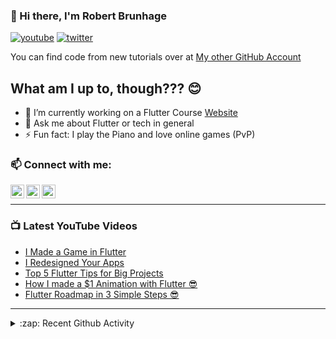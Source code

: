 ### 👋 Hi there, I'm Robert Brunhage

[![youtube](https://img.shields.io/static/v1?label=@RobertBrunhage&message=Subscribe&logo=YouTube&color=FF0000&style=for-the-badge)](http://bit.ly/2SUyRhx)
[![twitter](https://img.shields.io/twitter/follow/robertbrunhage?color=%231DA1F2&logo=twitter&style=for-the-badge)](https://twitter.com/intent/follow?original_referer=https%3A%2F%2Fgithub.com%2Frobertbrunhage&screen_name=robertbrunhage)

You can find code from new tutorials over at [My other GitHub Account](https://github.com/Robert-Brunhage-Organization)

## What am I up to, though??? 😊
- 🔭 I’m currently working on a Flutter Course [Website](https://robertbrunhage.com)
- 💬 Ask me about Flutter or tech in general
- ⚡ Fun fact: I play the Piano and love online games (PvP)

### 📫 Connect with me:

[<img align="left" alt="RobertBrunhage | YouTube" width="22px" src="https://cdn.jsdelivr.net/npm/simple-icons@v3/icons/youtube.svg" />][youtube]
[<img align="left" alt="RobertBrunhage | Twitter" width="22px" src="https://cdn.jsdelivr.net/npm/simple-icons@v3/icons/twitter.svg" />][twitter]
[<img align="left" alt="RobertBrunhageDev | Instagram" width="22px" src="https://cdn.jsdelivr.net/npm/simple-icons@v3/icons/instagram.svg" />][instagram]

<br />

---

### 📺 Latest YouTube Videos
<!-- YOUTUBE:START -->
- [I Made a Game in Flutter](https://www.youtube.com/watch?v=AfDYTOK_tfM)
- [I Redesigned Your Apps](https://www.youtube.com/watch?v=Tz7Vn7RsROQ)
- [Top 5 Flutter Tips for Big Projects](https://www.youtube.com/watch?v=QETClbz1sz8)
- [How I made a $1 Animation with Flutter 😎](https://www.youtube.com/watch?v=Uvu5F1auSAQ)
- [Flutter Roadmap in 3 Simple Steps 😎](https://www.youtube.com/watch?v=6Qe11cyeEXw)
<!-- YOUTUBE:END -->

---

<details>
  <summary>:zap: Recent Github Activity</summary>
  
<!--START_SECTION:activity-->
1. 🗣 Commented on [#20](https://github.com/UserNobody14/tree-sitter-dart/issues/20) in [UserNobody14/tree-sitter-dart](https://github.com/UserNobody14/tree-sitter-dart)
2. ❗️ Opened issue [#1612](https://github.com/nvim-treesitter/nvim-treesitter/issues/1612) in [nvim-treesitter/nvim-treesitter](https://github.com/nvim-treesitter/nvim-treesitter)
3. 🗣 Commented on [#20](https://github.com/UserNobody14/tree-sitter-dart/issues/20) in [UserNobody14/tree-sitter-dart](https://github.com/UserNobody14/tree-sitter-dart)
4. ❗️ Opened issue [#20](https://github.com/UserNobody14/tree-sitter-dart/issues/20) in [UserNobody14/tree-sitter-dart](https://github.com/UserNobody14/tree-sitter-dart)
5. 🎉 Merged PR [#68](https://github.com/RobertBrunhage/website/pull/68) in [RobertBrunhage/website](https://github.com/RobertBrunhage/website)
<!--END_SECTION:activity-->

</details>

[twitter]: https://twitter.com/robertbrunhage
[youtube]: https://youtube.com/c/robertbrunhage
[instagram]: https://instagram.com/robertbrunhagedev
